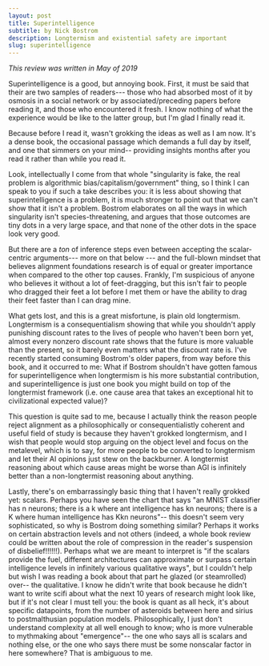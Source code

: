 ```yaml
---
layout: post
title: Superintelligence 
subtitle: by Nick Bostrom
description: Longtermism and existential safety are important
slug: superintelligence
---
```

_This review was written in May of 2019_

Superintelligence is a good, but annoying book. First, it must be said that their are two samples of readers--- those who had absorbed most of it by osmosis in a social network or by associated/preceding papers before reading it, and those who encountered it fresh. I know nothing of what the experience would be like to the latter group, but I'm glad I finally read it.

Because before I read it, wasn't grokking the ideas as well as I am now. It's a dense book, the occasional passage which demands a full day by itself, and one that simmers on your mind-- providing insights months after you read it rather than while you read it.

Look, intellectually I come from that whole "singularity is fake, the real problem is algorithmic bias/capitalism/government" thing, so I think I can speak to you if such a take describes you: it is less about showing that superintelligence is a problem, it is much stronger to point out that we can't show that it isn't a problem. Bostrom elaborates on all the ways in which singularity isn't species-threatening, and argues that those outcomes are tiny dots in a very large space, and that none of the other dots in the space look very good.

But there are a *ton* of inference steps even between accepting the scalar-centric arguments--- more on that below --- and the full-blown mindset that believes alignment foundations research is of equal or greater importance when compared to the other top causes. Frankly, I'm suspicious of anyone who believes it without a lot of feet-dragging, but this isn't fair to people who dragged their feet a lot before I met them or have the ability to drag their feet faster than I can drag mine.

What gets lost, and this is a great misfortune, is plain old longtermism. Longtermism is a consequentialism showing that while you shouldn't apply punishing discount rates to the lives of people who haven't been born yet, almost every nonzero discount rate shows that the future is more valuable than the present, so it barely even matters what the discount rate is. I've recently started consuming Bostrom's older papers, from way before this book, and it occurred to me: What if Bostrom shouldn't have gotten famous for superintelligence when longtermism is his more substantial contribution, and superintelligence is just one book you might build on top of the longtermist framework (i.e. one cause area that takes an exceptional hit to civilizational expected value)?

This question is quite sad to me, because I actually think the reason people reject alignment as a philosophically or consequentialistly coherent and useful field of study is because they haven't grokked longtermism, and I wish that people would stop arguing on the object level and focus on the metalevel, which is to say, for more people to be converted to longtermism and let their AI opinions just stew on the backburner. A longtermist reasoning about which cause areas might be worse than AGI is infinitely better than a non-longtermist reasoning about anything.

Lastly, there's on embarrassingly basic thing that I haven't really grokked yet: scalars. Perhaps you have seen the chart that says "an MNIST classifier has n neurons; there is a k where ant intelligence has kn neurons; there is a K where human intelligence has Kkn neurons"-- this doesn't seem very sophisticated, so why is Bostrom doing something similar? Perhaps it works on certain abstraction levels and not others (indeed, a whole book review could be written about the role of compression in the reader's suspension of disbelief!!!!!!). Perhaps what we are meant to interpret is "if the scalars provide the fuel, different architectures can approximate or surpass certain intelligence levels in infinitely various qualitative ways", but I couldn't help but wish I was reading a book about that part he glazed (or steamrolled) over-- the qualitative. I know he didn't write that book because he didn't want to write scifi about what the next 10 years of research might look like, but if it's not clear I must tell you: the book is quant as all heck, it's about specific datapoints, from the number of asteroids between here and sirius to postmalthusian population models. Philosophically, I just don't understand complexity at all well enough to know; who is more vulnerable to mythmaking about "emergence"-- the one who says all is scalars and nothing else, or the one who says there must be some nonscalar factor in here somewhere? That is ambiguous to me. 
